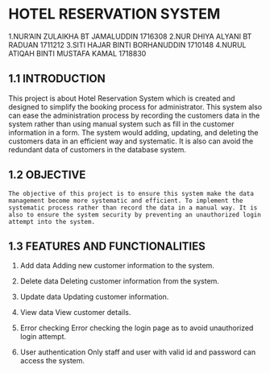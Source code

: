 # HOTEL RESERVATION SYSTEM

1.NUR’AIN ZULAIKHA BT JAMALUDDIN   1716308
2.NUR DHIYA ALYANI BT RADUAN       1711212
3.SITI HAJAR BINTI BORHANUDDIN     1710148
4.NURUL ATIQAH BINTI MUSTAFA KAMAL 1718830

## 1.1 INTRODUCTION

This project is about Hotel Reservation System which is created and designed to simplify the booking process for administrator. This system also can ease the administration process by recording the customers data in the system rather than using manual system such as fill in the customer information in a form. The system would adding, updating, and deleting the customers data in an efficient way and systematic. It is also can avoid the redundant data of customers in the database system.


## 1.2 OBJECTIVE
	
	The objective of this project is to ensure this system make the data management become more systematic and efficient. To implement the systematic process rather than record the data in a manual way. It is also to ensure the system security by preventing an unauthorized login attempt into the system.

## 1.3 FEATURES AND FUNCTIONALITIES

1) Add data
Adding new customer information to the system.

2) Delete data
Deleting customer information from the system.

3) Update data
Updating customer information.

4) View data
View customer details.

5) Error checking
Error checking the login page as to avoid unauthorized login attempt.

6) User authentication 
Only staff and user with valid id and password can access the system.


